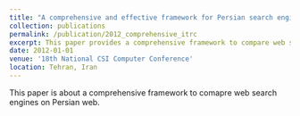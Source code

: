 ```yaml
---
title: "A comprehensive and effective framework for Persian search engines evaluation and analysis"
collection: publications
permalink: /publication/2012_comprehensive_itrc
excerpt: This paper provides a comprehensive framework to compare web search engines on Persian web based on several factors, including retrieval, crawling, etc. 
date: 2012-01-01
venue: '18th National CSI Computer Conference'
location: Tehran, Iran
---
```

This paper is about a comprehensive framework to comapre web search engines on Persian web. 

